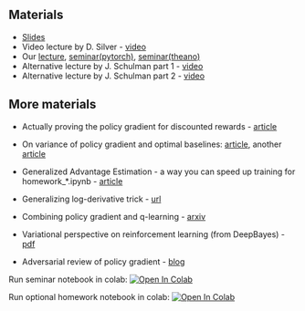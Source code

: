 ## Materials
* [Slides](https://yadi.sk/i/keSzKSgA2oYuwQ)
* Video lecture by D. Silver - [video](https://www.youtube.com/watch?v=KHZVXao4qXs)
* Our [lecture](https://yadi.sk/i/yPIPkO_f3TPsNK),  [seminar(pytorch)](https://yadi.sk/i/flW8ezGk3TPsQ5), [seminar(theano)](https://yadi.sk/i/8f9NX_E73GKBkT)
* Alternative lecture by J. Schulman part 1 - [video](https://www.youtube.com/watch?v=BB-BhTn6DCM)
* Alternative lecture by J. Schulman part 2 - [video](https://www.youtube.com/watch?v=Wnl-Qh2UHGg)


## More materials
* Actually proving the policy gradient for discounted rewards - [article](https://papers.nips.cc/paper/1713-policy-gradient-methods-for-reinforcement-learning-with-function-approximation.pdf)
* On variance of policy gradient and optimal baselines: [article](https://papers.nips.cc/paper/4264-analysis-and-improvement-of-policy-gradient-estimation.pdf), another [article](https://arxiv.org/pdf/1301.2315.pdf)
* Generalized Advantage Estimation - a way you can speed up training for homework_*.ipynb - [article](https://arxiv.org/abs/1506.02438)


* Generalizing log-derivative trick - [url](http://blog.shakirm.com/2015/11/machine-learning-trick-of-the-day-5-log-derivative-trick/)
* Combining policy gradient and q-learning - [arxiv](https://arxiv.org/abs/1611.01626)
* Variational perspective on reinforcement learning (from DeepBayes) - [pdf](http://incompleteideas.net/book/the-book-2nd.html)
* Adversarial review of policy gradient - [blog](http://www.argmin.net/2018/02/20/reinforce/)


Run seminar notebook in colab: [![Open In Colab](https://colab.research.google.com/assets/colab-badge.svg)](https://colab.research.google.com/github/yandexdataschool/Practical_RL/blob/spring19/week06_policy_based/reinforce_pytorch.ipynb)

Run optional homework notebook in colab: [![Open In Colab](https://colab.research.google.com/assets/colab-badge.svg)](https://colab.research.google.com/github/yandexdataschool/Practical_RL/blob/spring19/week06_policy_based/a2c-optional.ipynb)
